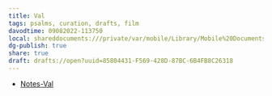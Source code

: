 ```yaml
---
title: Val
tags: psalms, curation, drafts, film
davodtime: 09082022-113750
local: shareddocuments:///private/var/mobile/Library/Mobile%20Documents/iCloud~md~obsidian/Documents/OBSHIDDIAN/drafts/85804431-F569-428D-87BC-6B4FB8C26318.md
dg-publish: true
share: true
draft: drafts://open?uuid=85804431-F569-428D-87BC-6B4FB8C26318
---
```

- [Notes-Val](drafts://open?uuid=EEDD0E16-411F-4B52-95C9-CF5366AAD72D)